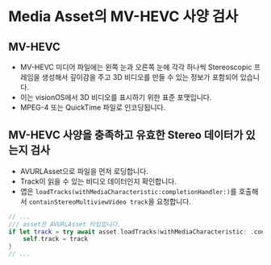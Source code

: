 # Media Asset의 MV-HEVC 사양 검사

## MV-HEVC
- MV-HEVC 미디어 파일에는 왼쪽 눈과 오른쪽 눈에 각각 하나씩 Stereoscopic 프레임을 생성해서 깊이감을 주고 3D 비디오를 만들 수 있는 정보가 포함되어 있습니다.
- 이는 visionOS에서 3D 비디오를 표시하기 위한 표준 포맷입니다.
- MPEG-4 또는 QuickTime 파일로 인코딩됩니다.

## MV-HEVC 사양을 충족하고 유효한 Stereo 데이터가 있는지 검사
- AVURLAsset으로 파일을 먼저 로딩합니다.
- Track이 읽을 수 있는 비디오 데이터인지 확인합니다.
- 앱은 `loadTracks(withMediaCharacteristic:completionHandler:)`를 호출해서 `containStereoMultiviewVideo track`을 요청합니다.

```swift
// ...
/// asset은 AVURLAsset 타입입니다.
if let track = try await asset.loadTracks(withMediaCharacteristic: .containsStereoMultiviewVideo).first {
    self.track = track
}
// ...
```